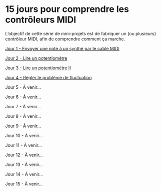 # 15 jours pour comprendre les contrôleurs MIDI

L’objectif de cette série de mini-projets est de fabriquer un (ou plusieurs)
contrôleur MIDI, afin de comprendre comment ça marche.

[Jour 1 - Envoyer une note à un synthé par le cable MIDI](./jour01)

[Jour 2 - Lire un potentiomètre](./jour02)

[Jour 3 - Lire un potentiomètre II](./jour03)

[Jour 4 - Régler le problème de fluctuation](./jour04)

Jour 5 - À venir…

Jour 6 - À venir…

Jour 7 - À venir…

Jour 8 - À venir…

Jour 9 - À venir…

Jour 10 - À venir…

Jour 11 - À venir…

Jour 12 - À venir…

Jour 13 - À venir…

Jour 14 - À venir…

Jour 15 - À venir…
